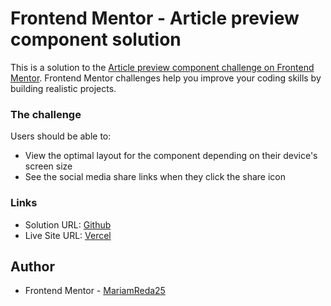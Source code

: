 # Frontend Mentor - Article preview component solution

This is a solution to the [Article preview component challenge on Frontend Mentor](https://www.frontendmentor.io/challenges/article-preview-component-dYBN_pYFT). Frontend Mentor challenges help you improve your coding skills by building realistic projects.

### The challenge

Users should be able to:

- View the optimal layout for the component depending on their device's screen size
- See the social media share links when they click the share icon

### Links

- Solution URL: [Github](https://github.com/MariamReda25/Frontend-Mentor-/tree/main/Four-card-feature)
- Live Site URL: [Vercel](https://frontendmentor-xi.vercel.app/)

## Author

- Frontend Mentor - [MariamReda25](https://www.frontendmentor.io/profile/MariamReda25)
